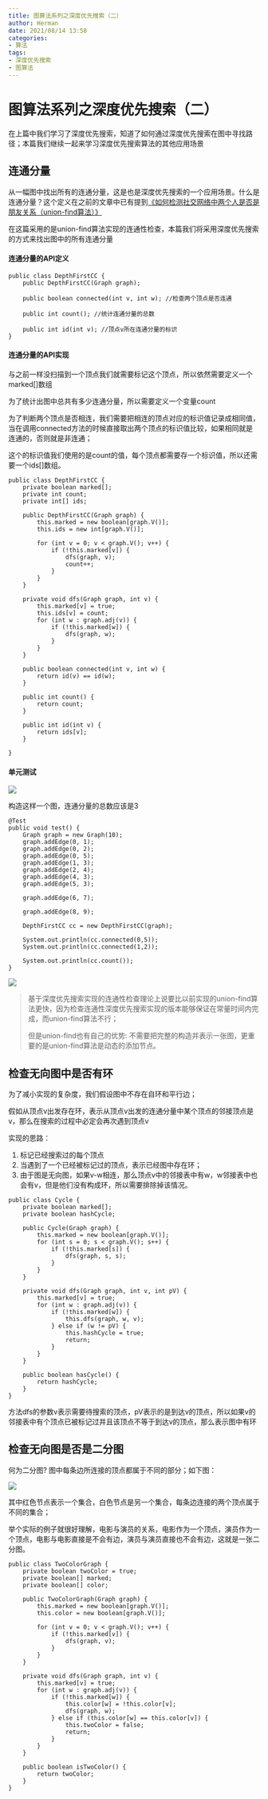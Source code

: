 ```yaml
---
title: 图算法系列之深度优先搜索（二）
author: Herman
date: 2021/08/14 13:58
categories:
- 算法
tags:
- 深度优先搜索
- 图算法
---
```


# 图算法系列之深度优先搜索（二）

在上篇中我们学习了深度优先搜索，知道了如何通过深度优先搜索在图中寻找路径；本篇我们继续一起来学习深度优先搜索算法的其他应用场景

## 连通分量
从一幅图中找出所有的连通分量，这是也是深度优先搜索的一个应用场景。什么是连通分量？这个定义在之前的文章中已有提到[《如何检测社交网络中两个人是否是朋友关系（union-find算法）》](https://juejin.cn/post/6930395454739841037)

在这篇采用的是union-find算法实现的连通性检查，本篇我们将采用深度优先搜索的方式来找出图中的所有连通分量

#### 连通分量的API定义

```
public class DepthFirstCC {
    public DepthFirstCC(Graph graph); 
    
    public boolean connected(int v, int w); //检查两个顶点是否连通

    public int count(); //统计连通分量的总数

    public int id(int v); //顶点v所在连通分量的标识
}
```

#### 连通分量的API实现

与之前一样没扫描到一个顶点我们就需要标记这个顶点，所以依然需要定义一个marked[]数组

为了统计出图中总共有多少连通分量，所以需要定义一个变量count

为了判断两个顶点是否相连，我们需要把相连的顶点对应的标识值记录成相同值，当在调用connected方法的时候直接取出两个顶点的标识值比较，如果相同就是连通的，否则就是非连通；

这个的标识值我们使用的是count的值，每个顶点都需要存一个标识值，所以还需要一个ids[]数组。

```
public class DepthFirstCC {
    private boolean marked[];
    private int count;
    private int[] ids;

    public DepthFirstCC(Graph graph) {
        this.marked = new boolean[graph.V()];
        this.ids = new int[graph.V()];

        for (int v = 0; v < graph.V(); v++) {
            if (!this.marked[v]) {
                dfs(graph, v);
                count++;
            }
        }
    }

    private void dfs(Graph graph, int v) {
        this.marked[v] = true;
        this.ids[v] = count;
        for (int w : graph.adj(v)) {
            if (!this.marked[w]) {
                dfs(graph, w);
            }
        }
    }

    public boolean connected(int v, int w) {
        return id(v) == id(w);
    }

    public int count() {
        return count;
    }

    public int id(int v) {
        return ids[v];
    }

}
```

#### 单元测试

![](https://tva1.sinaimg.cn/large/008eGmZEgy1gpnqoki2p7j30bs07wjr9.jpg)

构造这样一个图，连通分量的总数应该是3

```
@Test
public void test() {
    Graph graph = new Graph(10);
    graph.addEdge(0, 1);
    graph.addEdge(0, 2);
    graph.addEdge(0, 5);
    graph.addEdge(1, 3);
    graph.addEdge(2, 4);
    graph.addEdge(4, 3);
    graph.addEdge(5, 3);

    graph.addEdge(6, 7);

    graph.addEdge(8, 9);

    DepthFirstCC cc = new DepthFirstCC(graph);

    System.out.println(cc.connected(0,5));
    System.out.println(cc.connected(1,2));

    System.out.println(cc.count());
}

```

![](https://tva1.sinaimg.cn/large/008eGmZEgy1gpnqqm420uj30e505s745.jpg)


> 基于深度优先搜索实现的连通性检查理论上说要比以前实现的union-find算法更快，因为检查连通性深度优先搜索实现的版本能够保证在常量时间内完成，而union-find算法不行；
> 
> 但是union-find也有自己的优势: 不需要把完整的构造并表示一张图，更重要的是union-find算法是动态的添加节点。


## 检查无向图中是否有环
为了减小实现的复杂度，我们假设图中不存在自环和平行边；

假如从顶点v出发存在环，表示从顶点v出发的连通分量中某个顶点的邻接顶点是v，那么在搜索的过程中必定会再次遇到顶点v

实现的思路：
1. 标记已经搜索过的每个顶点
2. 当遇到了一个已经被标记过的顶点，表示已经图中存在环；
3. 由于图是无向图，如果v-w相连，那么顶点v中的邻接表中有w，w邻接表中也会有v，但是他们没有构成环，所以需要排除掉该情况。

```
public class Cycle {
    private boolean marked[];
    private boolean hashCycle;

    public Cycle(Graph graph) {
        this.marked = new boolean[graph.V()];
        for (int s = 0; s < graph.V(); s++) {
            if (!this.marked[s]) {
                dfs(graph, s, s);
            }
        }
    }

    private void dfs(Graph graph, int v, int pV) {
        this.marked[v] = true;
        for (int w : graph.adj(v)) {
            if (!this.marked[w]) {
                this.dfs(graph, w, v);
            } else if (w != pV) {
                this.hashCycle = true;
                return;
            }
        }
    }

    public boolean hasCycle() {
        return hashCycle;
    }
}
```

方法dfs的参数v表示需要待搜索的顶点，pV表示的是到达v的顶点，所以如果v的邻接表中有个顶点已被标记过并且该顶点不等于到达v的顶点，那么表示图中有环


## 检查无向图是否是二分图
何为二分图? 图中每条边所连接的顶点都属于不同的部分；如下图：

![](https://tva1.sinaimg.cn/large/008eGmZEgy1gpnrumd88fj308u068t8j.jpg)

其中红色节点表示一个集合，白色节点是另一个集合，每条边连接的两个顶点属于不同的集合；

举个实际的例子就很好理解，电影与演员的关系，电影作为一个顶点，演员作为一个顶点，电影与电影直接是不会有边，演员与演员直接也不会有边，这就是一张二分图。

```
public class TwoColorGraph {
    private boolean twoColor = true;
    private boolean[] marked;
    private boolean[] color;

    public TwoColorGraph(Graph graph) {
        this.marked = new boolean[graph.V()];
        this.color = new boolean[graph.V()];

        for (int v = 0; v < graph.V(); v++) {
            if (!this.marked[v]) {
                dfs(graph, v);
            }
        }
    }

    private void dfs(Graph graph, int v) {
        this.marked[v] = true;
        for (int w : graph.adj(v)) {
            if (!this.marked[w]) {
                this.color[w] = !this.color[v];
                dfs(graph, w);
            } else if (this.color[w] == this.color[v]) {
                this.twoColor = false;
                return;
            }
        }
    }

    public boolean isTwoColor() {
        return twoColor;
    }
}
```

